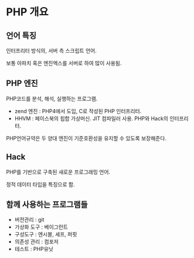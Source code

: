 # PHP 개요



## 언어 특징

인터프리터 방식의, 서버 측 스크립트 언어.

보통 아파치 혹은 엔진엑스를 서버로 하여 많이 사용됨.



## PHP 엔진

PHP코드를 분석, 해석, 실행하는 프로그램. 

- zend 엔진 : PHP4에서 도입, C로 작성된 PHP 인터프리터.
- HHVM : 페이스북의 힙합 가상머신. JIT 컴파일러 사용. PHP와 Hack의 인터프리터.

PHP언어규약은 두 양대 엔진이 기준호환성을 유지할 수 있도록 보장해준다. 



## Hack

PHP를 기반으로 구축된 새로운 프로그래밍 언어. 

정적 데이터 타입을 특징으로 함.



## 함께 사용하는 프로그램들

- 버전관리 : git
- 가상화 도구 : 베이그런트
- 구성도구 : 엔시블, 셰프, 퍼핏
- 의존성 관리 : 컴포저 
- 테스트 : PHP유닛